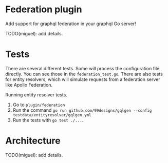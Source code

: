 # Federation plugin

Add support for graphql federation in your graphql Go server!

TODO(miguel): add details.

# Tests
There are several different tests. Some will process the configuration file directly.  You can see those in the `federation_test.go`.  There are also tests for entity resolvers, which will simulate requests from a federation server like Apollo Federation.

Running entity resolver tests.
1. Go to `plugin/federation`
2. Run the command `go run github.com/99designs/gqlgen --config testdata/entityresolver/gqlgen.yml`
3. Run the tests with `go test ./...`.

# Architecture

TODO(miguel): add details.
